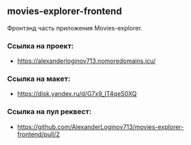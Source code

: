 ## movies-explorer-frontend

Фронтэнд часть приложения Movies-explorer.

### Ссылка на проект:

- https://alexanderloginov713.nomoredomains.icu/

### Ссылка на макет:

- https://disk.yandex.ru/d/G7x9_lT4qeS0XQ

### Ссылка на пул реквест:

- https://github.com/AlexanderLoginov713/movies-explorer-frontend/pull/2

